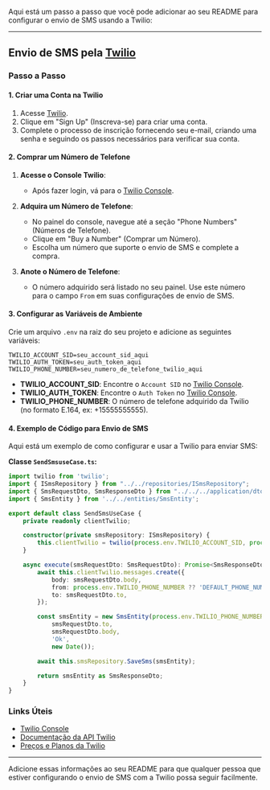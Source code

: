 Aqui está um passo a passo que você pode adicionar ao seu README para configurar o envio de SMS usando a Twilio:

---

## Envio de SMS pela [Twilio](https://admin.twilio.com/)

### Passo a Passo

#### 1. **Criar uma Conta na Twilio**

1. Acesse [Twilio](https://www.twilio.com/).
2. Clique em "Sign Up" (Inscreva-se) para criar uma conta.
3. Complete o processo de inscrição fornecendo seu e-mail, criando uma senha e seguindo os passos necessários para verificar sua conta.

#### 2. **Comprar um Número de Telefone**

1. **Acesse o Console Twilio**:
   - Após fazer login, vá para o [Twilio Console](https://www.twilio.com/console).

2. **Adquira um Número de Telefone**:
   - No painel do console, navegue até a seção "Phone Numbers" (Números de Telefone).
   - Clique em "Buy a Number" (Comprar um Número).
   - Escolha um número que suporte o envio de SMS e complete a compra. 

3. **Anote o Número de Telefone**:
   - O número adquirido será listado no seu painel. Use este número para o campo `From` em suas configurações de envio de SMS.

#### 3. **Configurar as Variáveis de Ambiente**

Crie um arquivo `.env` na raiz do seu projeto e adicione as seguintes variáveis:

```env
TWILIO_ACCOUNT_SID=seu_account_sid_aqui
TWILIO_AUTH_TOKEN=seu_auth_token_aqui
TWILIO_PHONE_NUMBER=seu_numero_de_telefone_twilio_aqui
```

- **TWILIO_ACCOUNT_SID**: Encontre o `Account SID` no [Twilio Console](https://www.twilio.com/console).
- **TWILIO_AUTH_TOKEN**: Encontre o `Auth Token` no [Twilio Console](https://www.twilio.com/console).
- **TWILIO_PHONE_NUMBER**: O número de telefone adquirido da Twilio (no formato E.164, ex: +15555555555).

#### 4. **Exemplo de Código para Envio de SMS**

Aqui está um exemplo de como configurar e usar a Twilio para enviar SMS:

**Classe `SendSmsuseCase.ts`:**

```typescript
import twilio from 'twilio';
import { ISmsRepository } from "../../repositories/ISmsRepository";
import { SmsRequestDto, SmsResponseDto } from "../../../application/dto/SmsDto";
import { SmsEntity } from '../../entities/SmsEntity';

export default class SendSmsUseCase {
    private readonly clientTwilio;

    constructor(private smsRepository: ISmsRepository) {
        this.clientTwilio = twilio(process.env.TWILIO_ACCOUNT_SID, process.env.TWILIO_AUTH_TOKEN);
    }

    async execute(smsRequestDto: SmsRequestDto): Promise<SmsResponseDto> {
        await this.clientTwilio.messages.create({
            body: smsRequestDto.body,
            from: process.env.TWILIO_PHONE_NUMBER ?? 'DEFAULT_PHONE_NUMBER',
            to: smsRequestDto.to,
        });

        const smsEntity = new SmsEntity(process.env.TWILIO_PHONE_NUMBER ?? 'DEFAULT_PHONE_NUMBER',
            smsRequestDto.to,
            smsRequestDto.body,
            'Ok',
            new Date());

        await this.smsRepository.SaveSms(smsEntity);

        return smsEntity as SmsResponseDto;
    }
}
```

### Links Úteis

- [Twilio Console](https://www.twilio.com/console)
- [Documentação da API Twilio](https://www.twilio.com/docs/sms)
- [Preços e Planos da Twilio](https://www.twilio.com/pricing)

---

Adicione essas informações ao seu README para que qualquer pessoa que estiver configurando o envio de SMS com a Twilio possa seguir facilmente.